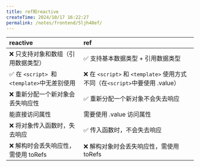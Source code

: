 ```yaml
---
title: ref和reactive
createTime: 2024/10/17 16:22:27
permalink: /notes/frontend/5ljh48ef/
---
```

| reactive                                     | ref                                                          |
| :------------------------------------------- | :----------------------------------------------------------- |
| ❌ 只支持对象和数组（引用数据类型）           | ✅ 支持基本数据类型 + 引用数据类型                            |
| ✅ 在 `<script> `和` <template> `中无差别使用 | ❌ 在 `<script>` 和 `<template>` 使用方式不同（在` <script> `中要使用 .value） |
| ❌ 重新分配一个新对象会丢失响应性             | ✅ 重新分配一个新对象不会失去响应                             |
| 能直接访问属性                               | 需要使用 .value 访问属性                                     |
| ❌ 将对象传入函数时，失去响应                 | ✅ 传入函数时，不会失去响应                                   |
| ❌ 解构时会丢失响应性，需使用 toRefs          | ❌ 解构对象时会丢失响应性，需使用 toRefs                      |